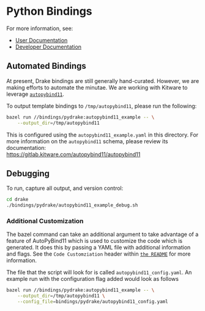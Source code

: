 # Python Bindings

For more information, see:

* [User Documentation](https://drake.mit.edu/python_bindings.html)
* [Developer Documentation](https://drake.mit.edu/doxygen_cxx/group__python__bindings.html)

## Automated Bindings

At present, Drake bindings are still generally hand-curated. However, we are
making efforts to automate the minutae. We are working with Kitware to leverage
[`autopybind11`](https://gitlab.kitware.com/autopybind11/autopybind11).

To output template bindings to `/tmp/autopybind11`, please run the following:

```sh
bazel run //bindings/pydrake:autopybind11_example -- \
    --output_dir=/tmp/autopybind11
```

This is configured using the `autopybind11_example.yaml` in this directory. For more information on the `autopybind11` schema, please review its documentation:
<br/>
<https://gitlab.kitware.com/autopybind11/autopybind11>

## Debugging

To run, capture all output, and version control:

```sh
cd drake
./bindings/pydrake/autopybind11_example_debug.sh
```

### Additional Customization

The bazel command can take an additional argument to take advantage of a feature of AutoPyBind11
which is used to customize the code which is generated. It does this by passing a YAML file
with additional information and flags.  See the `Code Customziation` header within
 [`the README`]('https://gitlab.kitware.com/autopybind11/autopybind11/-/blob/master/README.rst') for more information.

The file that the script will look for is called `autopybind11_config.yaml`.
An example run with the configuration flag added would look as follows

```sh
bazel run //bindings/pydrake:autopybind11_example -- \
    --output_dir=/tmp/autopybind11 \
    --config_file=bindings/pydrake/autopybind11_config.yaml
```

